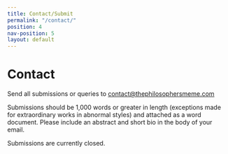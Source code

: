 ```yaml
---
title: Contact/Submit
permalink: "/contact/"
position: 4
nav-position: 5
layout: default
---
```


# Contact

Send all submissions or queries to [contact@thephilosophersmeme.com](mailto:contact@thephilosophersmeme.com)

Submissions should be 1,000 words or greater in length (exceptions made for extraordinary works in abnormal styles) and attached as a word document. Please include an abstract and short bio in the body of your email.

Submissions are currently closed. 